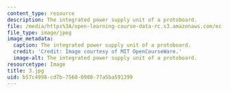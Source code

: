 ```yaml
---
content_type: resource
description: The integrated power supply unit of a protoboard.
file: /media/https%3A/open-learning-course-data-rc.s3.amazonaws.com/ec-s06-practical-electronics-fall-2004/b57c4998cd7b7560098077a5ba591399_3.jpg
file_type: image/jpeg
image_metadata:
  caption: The integrated power supply unit of a protoboard.
  credit: 'Credit: Image courtesy of MIT OpenCourseWare.'
  image-alt: The integrated power supply unit of a protoboard.
resourcetype: Image
title: 3.jpg
uid: b57c4998-cd7b-7560-0980-77a5ba591399
---
```

